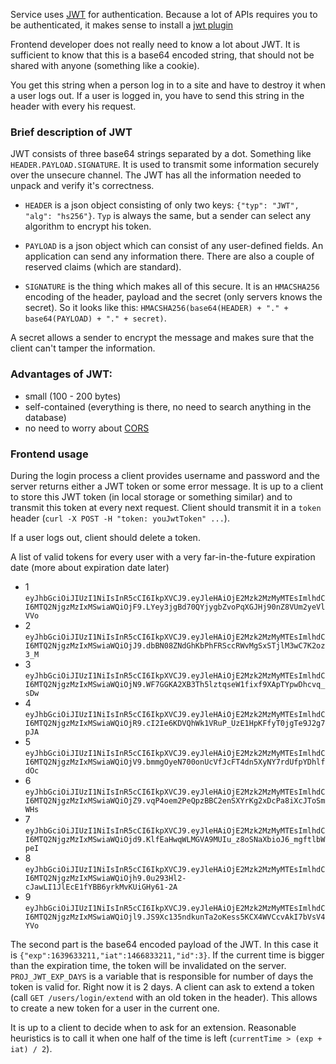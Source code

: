 Service uses [JWT](https://jwt.io/) for authentication. Because a lot of APIs requires you to be 
authenticated, it makes sense to install a [jwt plugin](https://chrome.google.com/webstore/detail/jwt-debugger/ppmmlchacdbknfphdeafcbmklcghghmd/related)
 
Frontend developer does not really need to know a lot about JWT. It is sufficient to know that 
this is a base64 encoded string, that should not be shared with anyone (something like a cookie).

You get this string when a person log in to a site and have to destroy it when a user logs out. If
a user is logged in, you have to send this string in the header with every his request.

### Brief description of JWT

JWT consists of three base64 strings separated by a dot. Something like `HEADER.PAYLOAD.SIGNATURE`.
It is used to transmit some information securely over the unsecure channel. The JWT has all the
information needed to unpack and verify it's correctness.

 - `HEADER` is a json object consisting of only two keys: `{"typ": "JWT", "alg": "hs256"}`. `Typ` is always
 the same, but a sender can select any algorithm to encrypt his token.
 
 - `PAYLOAD` is a json object which can consist of any user-defined fields. An application can send 
 any information there. There are also a couple of reserved claims (which are standard).
 
 - `SIGNATURE` is the thing which makes all of this secure. It is an `HMACSHA256` encoding of the 
 header, payload and the secret (only servers knows the secret). So it looks like this: 
 `HMACSHA256(base64(HEADER) + "." + base64(PAYLOAD) + "." + secret)`.
 
A secret allows a sender to encrypt the message and makes sure that the client can't tamper the 
information.

### Advantages of JWT:

 - small (100 - 200 bytes)
 - self-contained (everything is there, no need to search anything in the database)
 - no need to worry about [CORS](https://developer.mozilla.org/en-US/docs/Web/HTTP/Access_control_CORS)
 
 
### Frontend usage
During the login process a client provides username and password and the server returns either a 
JWT token or some error message. It is up to a client to store this JWT token (in local storage or 
something similar) and to transmit this token at every next request. Client should transmit it
in a `token` header (`curl -X POST -H "token: youJwtToken" ...`).

If a user logs out, client should delete a token.

A list of valid tokens for every user with a very far-in-the-future expiration date (more about 
expiration date later)

 - 1 `eyJhbGciOiJIUzI1NiIsInR5cCI6IkpXVCJ9.eyJleHAiOjE2Mzk2MzMyMTEsImlhdCI6MTQ2NjgzMzIxMSwiaWQiOjF9.LYey3jgBd70QYjygbZvoPqXGJHj90nZ8VUm2yeVlVVo`
 - 2 `eyJhbGciOiJIUzI1NiIsInR5cCI6IkpXVCJ9.eyJleHAiOjE2Mzk2MzMyMTEsImlhdCI6MTQ2NjgzMzIxMSwiaWQiOjJ9.dbBN08ZNdGhKbPhFRSccRWvMgSxSTjlM3wC7K2oz3_M`
 - 3 `eyJhbGciOiJIUzI1NiIsInR5cCI6IkpXVCJ9.eyJleHAiOjE2Mzk2MzMyMTEsImlhdCI6MTQ2NjgzMzIxMSwiaWQiOjN9.WF7GGKA2XB3Th5lztqseW1fixf9XApTYpwDhcvq_sDw`
 - 4 `eyJhbGciOiJIUzI1NiIsInR5cCI6IkpXVCJ9.eyJleHAiOjE2Mzk2MzMyMTEsImlhdCI6MTQ2NjgzMzIxMSwiaWQiOjR9.cI2Ie6KDVQhWk1VRuP_UzE1HpKFfyT0jgTe9J2g7pJA`
 - 5 `eyJhbGciOiJIUzI1NiIsInR5cCI6IkpXVCJ9.eyJleHAiOjE2Mzk2MzMyMTEsImlhdCI6MTQ2NjgzMzIxMSwiaWQiOjV9.bmmgOyeN700onUcVfJcFT4dn5XyNY7rdUfpYDhlfdOc`
 - 6 `eyJhbGciOiJIUzI1NiIsInR5cCI6IkpXVCJ9.eyJleHAiOjE2Mzk2MzMyMTEsImlhdCI6MTQ2NjgzMzIxMSwiaWQiOjZ9.vqP4oem2PeQpzBBC2enSXYrKg2xDcPa8iXcJToSmWHs`
 - 7 `eyJhbGciOiJIUzI1NiIsInR5cCI6IkpXVCJ9.eyJleHAiOjE2Mzk2MzMyMTEsImlhdCI6MTQ2NjgzMzIxMSwiaWQiOjd9.KlfEaHwqWLMGVA9MUIu_z8oSNaXbioJ6_mgftlbWpeI`
 - 8 `eyJhbGciOiJIUzI1NiIsInR5cCI6IkpXVCJ9.eyJleHAiOjE2Mzk2MzMyMTEsImlhdCI6MTQ2NjgzMzIxMSwiaWQiOjh9.0u293Hl2-cJawLI1JlEcE1fYBB6yrkMvKUiGHy61-2A`
 - 9 `eyJhbGciOiJIUzI1NiIsInR5cCI6IkpXVCJ9.eyJleHAiOjE2Mzk2MzMyMTEsImlhdCI6MTQ2NjgzMzIxMSwiaWQiOjl9.JS9Xc135ndkunTa2oKess5KCX4WVCcvAkI7bVsV4YVo`

The second part is the base64 encoded payload of the JWT. In this case it is `{"exp":1639633211,"iat":1466833211,"id":3}`.
If the current time is bigger than the expiration time, the token will be invalidated on the server.
`PROJ_JWT_EXP_DAYS` is a variable that is responsible for number of days the token is valid for.
Right now it is 2 days. A client can ask to extend a token (call `GET /users/login/extend` with
an old token in the header). This allows to create a new token for a user in the current one.

It is up to a client to decide when to ask for an extension. Reasonable heuristics is to call it 
when one half of the time is left (`currentTime > (exp + iat) / 2`).
